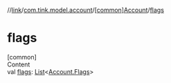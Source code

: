 //[link](../../index.md)/[com.tink.model.account](../index.md)/[[common]Account](index.md)/[flags](flags.md)



# flags  
[common]  
Content  
val [flags](flags.md): [List](https://kotlinlang.org/api/latest/jvm/stdlib/kotlin.collections/-list/index.html)<[Account.Flags](-flags/index.md)>  



